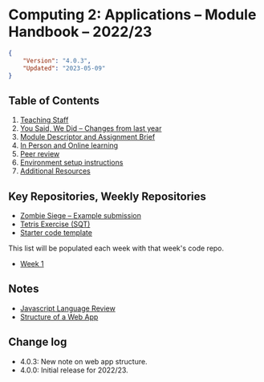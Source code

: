 # Computing 2: Applications – Module Handbook – 2022/23
```json
{
    "Version": "4.0.3",
    "Updated": "2023-05-09"
}
```

## Table of Contents
1. [Teaching Staff](Staff/README.md)
1. [You Said, We Did – Changes from last year](Changes/README.md)
1. [Module Descriptor and Assignment Brief](Module_and_assessment/README.md)
1. [In Person and Online learning](Learning_environment/README.md)
1. [Peer review](Peer_review/README.md)
1. [Environment setup instructions](Setup/README.md)
1. [Additional Resources](Resources/README.md)

## Key Repositories, Weekly Repositories
* [Zombie Siege – Example submission](https://github.com/fourier-space/zombie-siege)
* [Tetris Exercise (SQT)](https://github.com/fourier-space/sqt)
* [Starter code template](https://github.com/fourier-space/Computing-2-Submission-Template)

This list will be populated each week with that week's code repo.
* [Week 1](https://github.com/fourier-space/Computing-2-Week-1)

## Notes
* [Javascript Language Review](https://fourier-space.github.io/Computing-2-Notes/javascript/)
* [Structure of a Web App](https://fourier-space.github.io/Computing-2-Notes/structure/)

## Change log ##
* 4.0.3: New note on web app structure.
* 4.0.0: Initial release for 2022/23.
